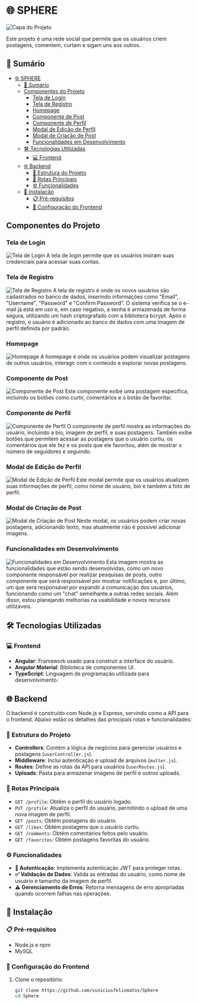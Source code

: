 # 🌐 SPHERE

![Capa do Projeto](prints/sphere.png)

Este projeto é uma rede social que permite que os usuários criem postagens, comentem, curtam e sigam uns aos outros.

## 📜 Sumário

- [🌐 SPHERE](#-sphere)
  - [📜 Sumário](#-sumário)
  - [Componentes do Projeto](#componentes-do-projeto)
    - [Tela de Login](#tela-de-login)
    - [Tela de Registro](#tela-de-registro)
    - [Homepage](#homepage)
    - [Componente de Post](#componente-de-post)
    - [Componente de Perfil](#componente-de-perfil)
    - [Modal de Edição de Perfil](#modal-de-edição-de-perfil)
    - [Modal de Criação de Post](#modal-de-criação-de-post)
    - [Funcionalidades em Desenvolvimento](#funcionalidades-em-desenvolvimento)
  - [🛠️ Tecnologias Utilizadas](#️-tecnologias-utilizadas)
    - [💻 Frontend](#-frontend)
  - [🌐 Backend](#-backend)
    - [📁 Estrutura do Projeto](#-estrutura-do-projeto)
    - [🔗 Rotas Principais](#-rotas-principais)
    - [⚙️ Funcionalidades](#️-funcionalidades)
  - [🚀 Instalação](#-instalação)
    - [📋 Pré-requisitos](#-pré-requisitos)
    - [🔧 Configuração do Frontend](#-configuração-do-frontend)

## Componentes do Projeto

### Tela de Login
![Tela de Login](prints/teladelogin.png)
A tela de login permite que os usuários insiram suas credenciais para acessar suas contas.

### Tela de Registro
![Tela de Registro](prints/teladeregistro.png)
A tela de registro é onde os novos usuários são cadastrados no banco de dados, inserindo informações como "Email", "Username", "Password" e "Confirm Password". O sistema verifica se o e-mail já está em uso e, em caso negativo, a senha é armazenada de forma segura, utilizando um hash criptografado com a biblioteca bcrypt. Após o registro, o usuário é adicionado ao banco de dados com uma imagem de perfil definida por padrão.

### Homepage
![Homepage](prints/homepage.png)
A homepage é onde os usuários podem visualizar postagens de outros usuários, interagir com o conteúdo e explorar novas postagens.

### Componente de Post
![Componente de Post](prints/componentepost.png)
Este componente exibe uma postagem específica, incluindo os botões como curtir, comentários e o botão de favoritar.

### Componente de Perfil
![Componente de Perfil](prints/perfilcomponente.png)
O componente de perfil mostra as informações do usuário, incluindo a bio, imagem de perfil, e suas postagens. Também exibe botões que permitem acessar as postagens que o usuário curtiu, os comentários que ele fez e os posts que ele favoritou, além de mostrar o número de seguidores e seguindo.

### Modal de Edição de Perfil
![Modal de Edição de Perfil](prints/editprofilemodal.png)
Este modal permite que os usuários atualizem suas informações de perfil, como nome de usuário, bio e também a foto de perfil.

### Modal de Criação de Post
![Modal de Criação de Post](prints/createpostmodal.png)
Neste modal, os usuários podem criar novas postagens, adicionando texto, mas atualmente não é possível adicionar imagens.

### Funcionalidades em Desenvolvimento
![Funcionalidades em Desenvolvimento](prints/funcionalidadesdevelop.png)
Esta imagem mostra as funcionalidades que estão sendo desenvolvidas, como um novo componente responsável por realizar pesquisas de posts, outro componente que será responsável por mostrar notificações e, por último, um que será responsável por expandir a comunicação dos usuários, funcionando como um "chat" semelhante a outras redes sociais. Além disso, estou planejando melhorias na usabilidade e novos recursos utilizáveis.


## 🛠️ Tecnologias Utilizadas

### 💻 Frontend

- **Angular**: Framework usado para construir a interface do usuário.
- **Angular Material**: Biblioteca de componentes UI.
- **TypeScript**: Linguagem de programação utilizada para desenvolvimento.

## 🌐 Backend

O backend é construído com Node.js e Express, servindo como a API para o frontend. Abaixo estão os detalhes das principais rotas e funcionalidades:

### 📁 Estrutura do Projeto

- **Controllers**: Contém a lógica de negócios para gerenciar usuários e postagens (`userController.js`).
- **Middleware**: Inclui autenticação e upload de arquivos (`multer.js`).
- **Routes**: Define as rotas da API para usuários (`userRoutes.js`).
- **Uploads**: Pasta para armazenar imagens de perfil e outros uploads.

### 🔗 Rotas Principais

- `GET /profile`: Obtém o perfil do usuário logado.
- `PUT /profile`: Atualiza o perfil do usuário, permitindo o upload de uma nova imagem de perfil.
- `GET /posts`: Obtém postagens do usuário.
- `GET /likes`: Obtém postagens que o usuário curtiu.
- `GET /comments`: Obtém comentários feitos pelo usuário.
- `GET /favorites`: Obtém postagens favoritas do usuário.

### ⚙️ Funcionalidades

- **🔐 Autenticação**: Implementa autenticação JWT para proteger rotas.
- **✅ Validação de Dados**: Valida as entradas do usuário, como nome de usuário e tamanho da imagem de perfil.
- **⚠️ Gerenciamento de Erros**: Retorna mensagens de erro apropriadas quando ocorrem falhas nas operações.

## 🚀 Instalação

### 📋 Pré-requisitos

- Node.js e npm
- MySQL

### 🔧 Configuração do Frontend

1. Clone o repositório:
   ```bash
   git clone https://github.com/viniciusfelixmatos/Sphere
   cd Sphere
